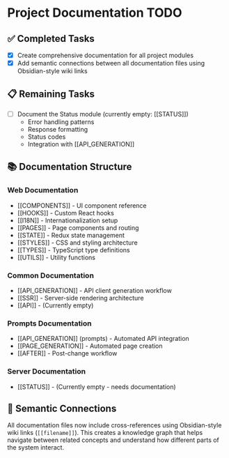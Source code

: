 
# Project Documentation TODO

## ✅ Completed Tasks

- [x] Create comprehensive documentation for all project modules
- [x] Add semantic connections between all documentation files using Obsidian-style wiki links

## 📋 Remaining Tasks

- [ ] Document the Status module (currently empty: [[STATUS]])
  - Error handling patterns
  - Response formatting
  - Status codes
  - Integration with [[API_GENERATION]]

## 📚 Documentation Structure

### Web Documentation
- [[COMPONENTS]] - UI component reference
- [[HOOKS]] - Custom React hooks
- [[I18N]] - Internationalization setup
- [[PAGES]] - Page components and routing
- [[STATE]] - Redux state management
- [[STYLES]] - CSS and styling architecture
- [[TYPES]] - TypeScript type definitions
- [[UTILS]] - Utility functions

### Common Documentation
- [[API_GENERATION]] - API client generation workflow
- [[SSR]] - Server-side rendering architecture
- [[API]] - (Currently empty)

### Prompts Documentation
- [[API_GENERATION]] (prompts) - Automated API integration
- [[PAGE_GENERATION]] - Automated page creation
- [[AFTER]] - Post-change workflow

### Server Documentation
- [[STATUS]] - (Currently empty - needs documentation)

## 🔗 Semantic Connections

All documentation files now include cross-references using Obsidian-style wiki links (`[[filename]]`). This creates a knowledge graph that helps navigate between related concepts and understand how different parts of the system interact.
